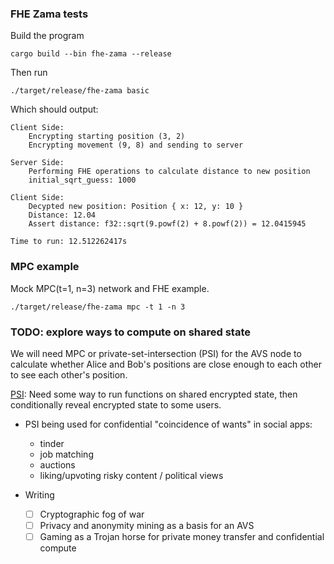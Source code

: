 
### FHE Zama tests

Build the program
```
cargo build --bin fhe-zama --release
```

Then run
```
./target/release/fhe-zama basic
```

Which should output:
```
Client Side:
	Encrypting starting position (3, 2)
	Encrypting movement (9, 8) and sending to server

Server Side:
	Performing FHE operations to calculate distance to new position
	initial_sqrt_guess: 1000

Client Side:
	Decypted new position: Position { x: 12, y: 10 }
	Distance: 12.04
	Assert distance: f32::sqrt(9.powf(2) + 8.powf(2)) = 12.0415945

Time to run: 12.512262417s
```


### MPC example

Mock MPC(t=1, n=3) network and FHE example.
```
./target/release/fhe-zama mpc -t 1 -n 3
```


### TODO: explore ways to compute on shared state
We will need MPC or private-set-intersection (PSI) for the AVS node to calculate
whether Alice and Bob's positions are close enough to each other to see each other's position.

[PSI](https://github.com/gausslabs/MP-PSI/blob/main/pkg/README.md):
Need some way to run functions on shared encrypted state, then conditionally reveal encrypted state to some users.
- PSI being used for confidential "coincidence of wants" in social apps:
    - tinder
    - job matching
    - auctions
    - liking/upvoting risky content / political views

- Writing
    - [ ] Cryptographic fog of war
    - [ ] Privacy and anonymity mining as a basis for an AVS
    - [ ] Gaming as a Trojan horse for private money transfer and confidential compute